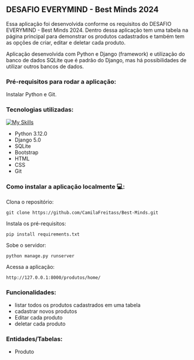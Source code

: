 ## DESAFIO EVERYMIND - Best Minds 2024

Essa aplicação foi desenvolvida conforme os requisitos do DESAFIO EVERYMIND - Best Minds 2024. Dentro dessa aplicação tem uma tabela na página principal para demonstrar os produtos cadastrados e também tem as opções de criar, editar e deletar cada produto.

Aplicação desenvolvida com Python e Django (framework) e utilização do banco de dados SQLite que é padrão do Django, mas há possibilidades de utilizar outros bancos de dados. 

### Pré-requisitos para rodar a aplicação:

Instalar Python e Git.

### Tecnologias utilizadas:

[![My Skills](https://skillicons.dev/icons?i=py,django,sqlite,bootstrap,html,css,git)](https://skillicons.dev)

* Python 3.12.0
* Django 5.0
* SQLite 
* Bootstrap
* HTML 
* CSS 
* Git

### Como instalar a aplicação localmente 💻:

Clona o repositório:
```
git clone https://github.com/CamilaFreitass/Best-Minds.git
```
Instala os pré-requisitos:
```
pip install requirements.txt
```
Sobe o servidor:
```
python manage.py runserver
```
Acessa a aplicação:
```
http://127.0.0.1:8000/produtos/home/
```

### Funcionalidades:

* listar todos os produtos cadastrados em uma tabela
* cadastrar novos produtos
* Editar cada produto
* deletar cada produto 

### Entidades/Tabelas: 

* Produto
